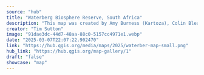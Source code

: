 ```yaml
---
source: "hub"
title: "Waterberg Biosphere Reserve, South Africa"
description: "This map was created by Amy Burness (Kartoza), Colin Bleach and Richard Wadley (authors of Waterberg Echoes). Amy created the map completely in QGIS. The original is printed on A0 suitable for use at a roadside information display. The map depicts key focal points in the Waterberg Biosphere Reserve, South Africa. Credits to Kartoza (https://kartoza.com) and Waterberg Tourism.."
creator: "Tim Sutton"
image: "91dae3dc-44d7-48aa-88c0-5157cc4971e1.webp"
date: "2025-03-07T22:07:22.902470"
link: "https://hub.qgis.org/media/maps/2025/waterber-map-small.png"
hub_link: "https://hub.qgis.org/map-gallery/1"
draft: "false"
showcase: "map"
---
```

